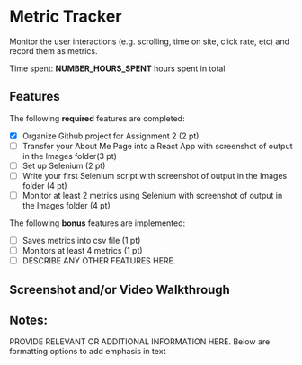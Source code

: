 # Metric Tracker

Monitor the user interactions (e.g. scrolling, time on site, click rate, etc) and record them as metrics.

Time spent: **NUMBER_HOURS_SPENT** hours spent in total

## Features

The following **required** features are completed:

- [x] Organize Github project for Assignment 2 (2 pt)
- [ ] Transfer your About Me Page into a React App with screenshot of output in the Images folder(3 pt)
- [ ] Set up Selenium (2 pt)
- [ ] Write your first Selenium script with screenshot of output in the Images folder (4 pt)
- [ ] Monitor at least 2 metrics using Selenium with screenshot of output in the Images folder (4 pt)

The following **bonus** features are implemented:

- [ ] Saves metrics into csv file (1 pt)
- [ ] Monitors at least 4 metrics (1 pt)
- [ ] DESCRIBE ANY OTHER FEATURES HERE.

## Screenshot and/or Video Walkthrough

<!--<img src="https://imgur.com/gallery/4rAXx5x" title='Example Video Walkthrough' width='' alt='Example Video Walkthrough' />-->


## Notes:
PROVIDE RELEVANT OR ADDITIONAL INFORMATION HERE. Below are formatting options to add emphasis in text
<!--<ul>
  <li>**Example in bold**</li>
  <li>*Example in italics*</li>
</ul>
-->
